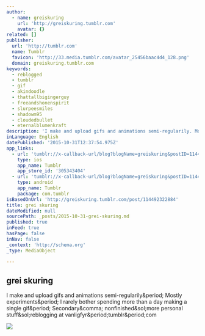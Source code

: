 ```yaml
---
author:
  - name: greiskuring
    url: 'http://greiskuring.tumblr.com'
    avatar: {}
related: []
publisher:
  url: 'http://tumblr.com'
  name: Tumblr
  favicon: 'http://33.media.tumblr.com/avatar_25456baac4d4_128.png'
  domain: greiskuring.tumblr.com
keywords:
  - reblogged
  - tumblr
  - gif
  - akindoodle
  - thattallbigingerguy
  - freeandshonenspirit
  - slurpeesmiles
  - shadowm95
  - cloudedbullet
  - eternalblumenkraft
description: 'I make and upload gifs and animations semi-regularily. Mostly experiments. I rarely bother spending more than a day making a single gif. Secondary, nonfinished/more personal stuff/reblogging at vanligfyr.tumblr.com'
inLanguage: English
datePublished: '2015-10-31T12:37:54.975Z'
app_links:
  - url: 'tumblr://x-callback-url/blog?blogName=greiskuring&postID=114492322884'
    type: ios
    app_name: Tumblr
    app_store_id: '305343404'
  - url: 'tumblr://x-callback-url/blog?blogName=greiskuring&postID=114492322884'
    type: android
    app_name: Tumblr
    package: com.tumblr
isBasedOnUrl: 'http://greiskuring.tumblr.com/post/114492322884'
title: grei skuring
dateModified: null
sourcePath: _posts/2015-10-31-grei-skuring.md
published: true
inFeed: true
hasPage: false
inNav: false
_context: 'http://schema.org'
_type: MediaObject

---
```

<article style=""><h1>grei skuring</h1><p>I make and upload gifs and animations semi-regularily&amp;period; Mostly experiments&amp;period; I rarely bother spending more than a day making a single gif&amp;period; Secondary&amp;comma; nonfinished&amp;sol;more personal stuff&amp;sol;reblogging at vanligfyr&amp;period;tumblr&amp;period;com</p><img src="http://38.media.tumblr.com/a1a010faec5c26158712b04b50b215dd/tumblr_nlpxk8yUVu1so5odzo1_540.gif" /></article>